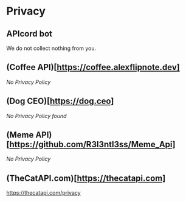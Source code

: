 # Privacy
## APIcord bot
We do not collect nothing from you.
## (Coffee API)[https://coffee.alexflipnote.dev]
_No Privacy Policy_
## (Dog CEO)[https://dog.ceo]
_No Privacy Policy found_
## (Meme API)[https://github.com/R3l3ntl3ss/Meme_Api]
_No Privacy Policy_
## (TheCatAPI.com)[https://thecatapi.com]
https://thecatapi.com/privacy
